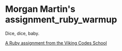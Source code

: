 Morgan Martin's assignment_ruby_warmup
======================================

Dice, dice, baby.

[A Ruby assignment from the Viking Codes School](http://www.vikingcodeschool.com)
